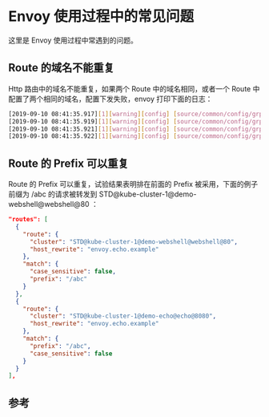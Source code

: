 <!-- toc -->
# Envoy 使用过程中的常见问题

这里是 Envoy 使用过程中常遇到的问题。

## Route 的域名不能重复

Http 路由中的域名不能重复，如果两个 Route 中的域名相同，或者一个 Route 中配置了两个相同的域名，配置下发失败，envoy 打印下面的日志：

```sh
[2019-09-10 08:41:35.917][1][warning][config] [source/common/config/grpc_mux_subscription_impl.cc:72] gRPC config for type.googleapis.com/envoy.api.v2.Listener rejected: Error adding/updating listener(s) TCP-80: Only unique values for domains are permitted. Duplicate entry of domain echo.example
[2019-09-10 08:41:35.919][1][warning][config] [source/common/config/grpc_mux_subscription_impl.cc:72] gRPC config for type.googleapis.com/envoy.api.v2.Listener rejected: Error adding/updating listener(s) TCP-80: Only unique values for domains are permitted. Duplicate entry of domain echo.example
[2019-09-10 08:41:35.921][1][warning][config] [source/common/config/grpc_mux_subscription_impl.cc:72] gRPC config for type.googleapis.com/envoy.api.v2.Listener rejected: Error adding/updating listener(s) TCP-80: Only unique values for domains are permitted. Duplicate entry of domain echo.example
[2019-09-10 08:41:35.922][1][warning][config] [source/common/config/grpc_mux_subscription_impl.cc:72] gRPC config for type.googleapis.com/envoy.api.v2.Listener rejected: Error adding/updating listener(s) TCP-80: Only unique values for domains are permitted. Duplicate entry of domain echo.example
```

## Route 的 Prefix 可以重复 

Route 的 Prefix 可以重复，试验结果表明排在前面的 Prefix 被采用，下面的例子前缀为 /abc 的请求被转发到 STD@kube-cluster-1@demo-webshell@webshell@80 ：

```json
"routes": [
  {
    "route": {
      "cluster": "STD@kube-cluster-1@demo-webshell@webshell@80",
      "host_rewrite": "envoy.echo.example"
    },
    "match": {
      "case_sensitive": false,
      "prefix": "/abc"
    }
  },
  {
    "route": {
      "cluster": "STD@kube-cluster-1@demo-echo@echo@8080",
      "host_rewrite": "envoy.echo.example"
    },
    "match": {
      "prefix": "/abc",
      "case_sensitive": false
    }
  }
],
```

## 参考
